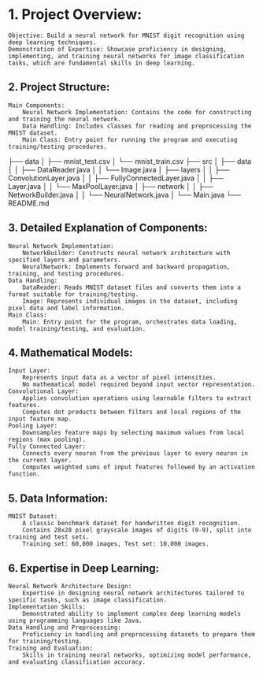 <h1>1. Project Overview:</h1>

    Objective: Build a neural network for MNIST digit recognition using deep learning techniques.
    Demonstration of Expertise: Showcase proficiency in designing, implementing, and training neural networks for image classification tasks, which are fundamental skills in deep learning.

<h2>2. Project Structure:</h2>

    Main Components:
        Neural Network Implementation: Contains the code for constructing and training the neural network.
        Data Handling: Includes classes for reading and preprocessing the MNIST dataset.
        Main Class: Entry point for running the program and executing training/testing procedures.
├── data
│   ├── mnist_test.csv
│   └── mnist_train.csv
├── src
│   ├── data
│   │   ├── DataReader.java
│   │   └── Image.java
│   ├── layers
│   │   ├── ConvolutionLayer.java
│   │   ├── FullyConnectedLayer.java
│   │   ├── Layer.java
│   │   └── MaxPoolLayer.java
│   ├── network
│   │   ├── NetworkBuilder.java
│   │   └── NeuralNetwork.java
│   └── Main.java
└── README.md
<h2>3. Detailed Explanation of Components:</h2>

    Neural Network Implementation:
        NetworkBuilder: Constructs neural network architecture with specified layers and parameters.
        NeuralNetwork: Implements forward and backward propagation, training, and testing procedures.
    Data Handling:
        DataReader: Reads MNIST dataset files and converts them into a format suitable for training/testing.
        Image: Represents individual images in the dataset, including pixel data and label information.
    Main Class:
        Main: Entry point for the program, orchestrates data loading, model training/testing, and evaluation.

<h2>4. Mathematical Models:</h2>

    Input Layer:
        Represents input data as a vector of pixel intensities.
        No mathematical model required beyond input vector representation.
    Convolutional Layer:
        Applies convolution operations using learnable filters to extract features.
        Computes dot products between filters and local regions of the input feature map.
    Pooling Layer:
        Downsamples feature maps by selecting maximum values from local regions (max pooling).
    Fully Connected Layer:
        Connects every neuron from the previous layer to every neuron in the current layer.
        Computes weighted sums of input features followed by an activation function.

<h2>5. Data Information:</h2>

    MNIST Dataset:
        A classic benchmark dataset for handwritten digit recognition.
        Contains 28x28 pixel grayscale images of digits (0-9), split into training and test sets.
        Training set: 60,000 images, Test set: 10,000 images.

<h2>6. Expertise in Deep Learning:</h2>

    Neural Network Architecture Design:
        Expertise in designing neural network architectures tailored to specific tasks, such as image classification.
    Implementation Skills:
        Demonstrated ability to implement complex deep learning models using programming languages like Java.
    Data Handling and Preprocessing:
        Proficiency in handling and preprocessing datasets to prepare them for training/testing.
    Training and Evaluation:
        Skills in training neural networks, optimizing model performance, and evaluating classification accuracy.


   
